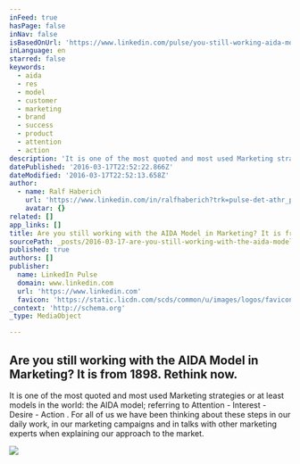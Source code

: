 ```yaml
---
inFeed: true
hasPage: false
inNav: false
isBasedOnUrl: 'https://www.linkedin.com/pulse/you-still-working-aida-model-marketing-from-1898-rethink-haberich?trk=v-feed'
inLanguage: en
starred: false
keywords:
  - aida
  - res
  - model
  - customer
  - marketing
  - brand
  - success
  - product
  - attention
  - action
description: 'It is one of the most quoted and most used Marketing strategies or at least models in the world: the AIDA model; referring to Attention - Interest - Desire - Action . For all of us we have been thinking about these steps in our daily work, in our marketing campaigns and in talks with other marketing experts when explaining our approach to the market.'
datePublished: '2016-03-17T22:52:22.866Z'
dateModified: '2016-03-17T22:52:13.658Z'
author:
  - name: Ralf Haberich
    url: 'https://www.linkedin.com/in/ralfhaberich?trk=pulse-det-athr_prof-art_hdr'
    avatar: {}
related: []
app_links: []
title: Are you still working with the AIDA Model in Marketing? It is from 1898. Rethink now.
sourcePath: _posts/2016-03-17-are-you-still-working-with-the-aida-model-in-marketing-it-i.md
published: true
authors: []
publisher:
  name: LinkedIn Pulse
  domain: www.linkedin.com
  url: 'https://www.linkedin.com'
  favicon: 'https://static.licdn.com/scds/common/u/images/logos/favicons/v1/favicon.ico'
_context: 'http://schema.org'
_type: MediaObject

---
```

<article style=""><h1>Are you still working with the AIDA Model in Marketing? It is from 1898. Rethink now.</h1><p>It is one of the most quoted and most used Marketing strategies or at least models in the world: the AIDA model; referring to Attention - Interest - Desire - Action . For all of us we have been thinking about these steps in our daily work, in our marketing campaigns and in talks with other marketing experts when explaining our approach to the market.</p><img src="https://media.licdn.com/mpr/mpr/AAEAAQAAAAAAAATtAAAAJDI1NjdiYmIxLTczNWEtNDUxZC05NTZmLWM4ZThjZjFiMDJkOQ.jpg" /></article>